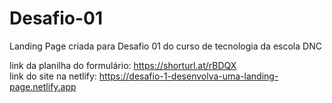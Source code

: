 # Desafio-01
Landing Page criada para Desafio 01 do curso de tecnologia da escola DNC

link da planilha do formulário: https://shorturl.at/rBDQX<br>
link do site na netlify: https://desafio-1-desenvolva-uma-landing-page.netlify.app
